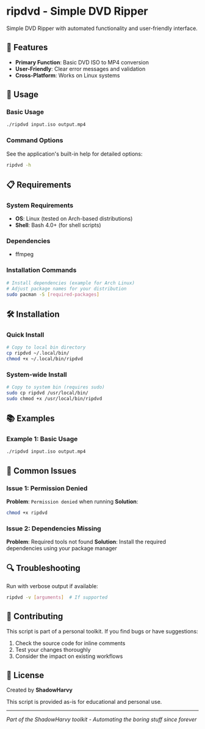 # ripdvd - Simple DVD Ripper

Simple DVD Ripper with automated functionality and user-friendly interface.

## 🚀 Features

- **Primary Function**: Basic DVD ISO to MP4 conversion
- **User-Friendly**: Clear error messages and validation
- **Cross-Platform**: Works on Linux systems




## 📖 Usage

### Basic Usage

```bash
./ripdvd input.iso output.mp4
```

### Command Options

See the application's built-in help for detailed options:
```bash
ripdvd -h
```

## 📋 Requirements

### System Requirements
- **OS**: Linux (tested on Arch-based distributions)
- **Shell**: Bash 4.0+ (for shell scripts)

### Dependencies
- ffmpeg

### Installation Commands
```bash
# Install dependencies (example for Arch Linux)
# Adjust package names for your distribution
sudo pacman -S [required-packages]
```

## 🛠️ Installation

### Quick Install
```bash
# Copy to local bin directory
cp ripdvd ~/.local/bin/
chmod +x ~/.local/bin/ripdvd
```

### System-wide Install
```bash
# Copy to system bin (requires sudo)
sudo cp ripdvd /usr/local/bin/
sudo chmod +x /usr/local/bin/ripdvd
```

## 📚 Examples

### Example 1: Basic Usage
```bash
./ripdvd input.iso output.mp4
```



## 🚨 Common Issues

### Issue 1: Permission Denied
**Problem**: `Permission denied` when running
**Solution**: 
```bash
chmod +x ripdvd
```

### Issue 2: Dependencies Missing
**Problem**: Required tools not found
**Solution**: Install the required dependencies using your package manager

## 🔍 Troubleshooting

Run with verbose output if available:
```bash
ripdvd -v [arguments]  # If supported
```

## 🤝 Contributing

This script is part of a personal toolkit. If you find bugs or have suggestions:

1. Check the source code for inline comments
2. Test your changes thoroughly
3. Consider the impact on existing workflows

## 📄 License

Created by **ShadowHarvy**

This script is provided as-is for educational and personal use.

---

*Part of the ShadowHarvy toolkit - Automating the boring stuff since forever*
